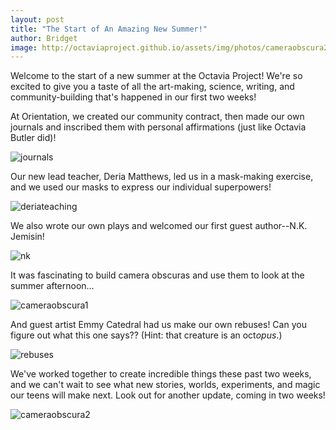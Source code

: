 ```yaml
---
layout: post
title: "The Start of An Amazing New Summer!"
author: Bridget
image: http://octaviaproject.github.io/assets/img/photos/cameraobscura2.jpg
---
```

Welcome to the start of a new summer at the Octavia Project! <!--more-->We're so excited to give you a taste of all
the art-making, science, writing, and community-building that's happened in our first two weeks!

At Orientation, we created our community contract, then made our own journals and inscribed them with personal
affirmations (just like Octavia Butler did)!

![journals](http://octaviaproject.github.io/assets/img/photos/journals.jpg)

Our new lead teacher, Deria Matthews, led us in a mask-making exercise, and we used our masks
to express our individual superpowers!

![deriateaching](http://octaviaproject.github.io/assets/img/photos/deriateaching.jpg)

We also wrote our own plays and welcomed our first guest author--N.K. Jemisin!

![nk](http://octaviaproject.github.io/assets/img/photos/nk.jpg)

It was fascinating to build camera obscuras and use them to look at the summer afternoon...

![cameraobscura1](http://octaviaproject.github.io/assets/img/photos/cameraobscura1.jpg)

And guest artist Emmy Catedral had us make our own rebuses! Can you figure out what this one says?? 
(Hint: that creature is an oct<i>opus</i>.)

![rebuses](http://octaviaproject.github.io/assets/img/photos/rebuses.jpg)

We've worked together to create incredible things these past two weeks, and we can't wait to 
see what new stories, worlds, experiments, and magic our teens will make next. Look out for
another update, coming in two weeks!

![cameraobscura2](http://octaviaproject.github.io/assets/img/photos/cameraobscura2.jpg)
